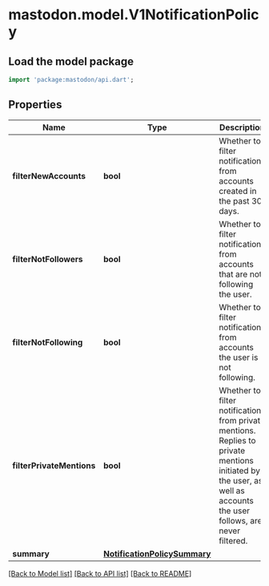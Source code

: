 # mastodon.model.V1NotificationPolicy

## Load the model package
```dart
import 'package:mastodon/api.dart';
```

## Properties
Name | Type | Description | Notes
------------ | ------------- | ------------- | -------------
**filterNewAccounts** | **bool** | Whether to filter notifications from accounts created in the past 30 days. | [optional] 
**filterNotFollowers** | **bool** | Whether to filter notifications from accounts that are not following the user. | [optional] 
**filterNotFollowing** | **bool** | Whether to filter notifications from accounts the user is not following. | [optional] 
**filterPrivateMentions** | **bool** | Whether to filter notifications from private mentions. Replies to private mentions initiated by the user, as well as accounts the user follows, are never filtered. | [optional] 
**summary** | [**NotificationPolicySummary**](NotificationPolicySummary.md) |  | [optional] 

[[Back to Model list]](../README.md#documentation-for-models) [[Back to API list]](../README.md#documentation-for-api-endpoints) [[Back to README]](../README.md)



